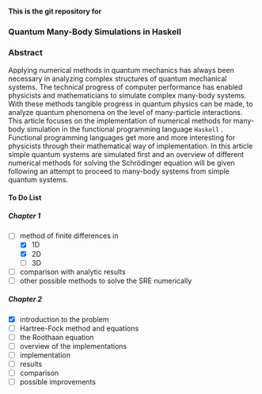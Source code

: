 #### This is the git repository for 
### Quantum  Many-Body Simulations in Haskell
    
###  Abstract
  
  Applying numerical methods in quantum mechanics has always been necessary in analyzing complex structures of quantum mechanical systems. The technical progress of computer performance has enabled physicists and mathematicians to simulate complex many-body systems. With these methods tangible progress in quantum physics can be made, to analyze quantum phenomena on the level of many-particle interactions. This article focuses on the implementation of numerical methods for many-body simulation in the functional programming language ```Haskell``` . Functional programming languages get more and more interesting for physicists through their mathematical way of implementation. In this article simple quantum systems are simulated first and an overview of different numerical methods for solving the Schrödinger equation will be given following an attempt to proceed to many-body systems from simple quantum systems.
  
#### To Do List
##### Chapter 1
- [ ] method of finite differences in
    - [x] 1D
    - [x] 2D
    - [ ] 3D
- [ ] comparison with analytic results
- [ ] other possible methods to solve the SRE numerically

##### Chapter 2  
- [x] introduction to the problem
- [ ] Hartree-Fock method and equations
- [ ] the Roothaan equation
- [ ] overview of the implementations
- [ ] implementation
- [ ] results
- [ ] comparison
- [ ] possible improvements